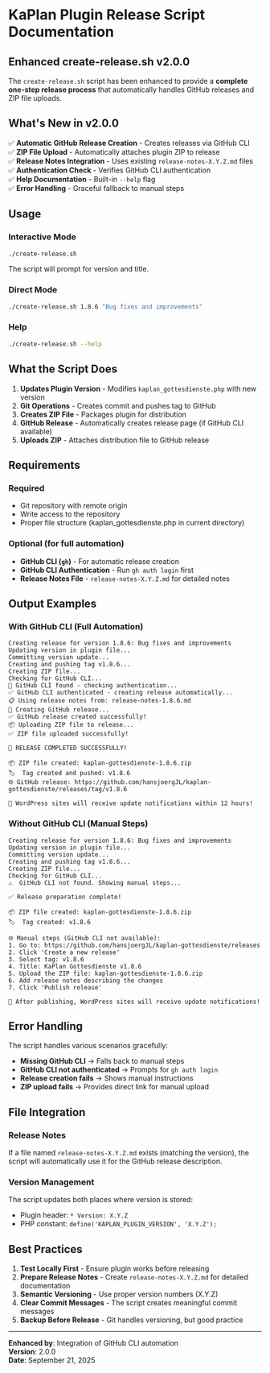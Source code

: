 # KaPlan Plugin Release Script Documentation

## Enhanced create-release.sh v2.0.0

The `create-release.sh` script has been enhanced to provide a **complete one-step release process** that automatically handles GitHub releases and ZIP file uploads.

## What's New in v2.0.0

✅ **Automatic GitHub Release Creation** - Creates releases via GitHub CLI  
✅ **ZIP File Upload** - Automatically attaches plugin ZIP to release  
✅ **Release Notes Integration** - Uses existing `release-notes-X.Y.Z.md` files  
✅ **Authentication Check** - Verifies GitHub CLI authentication  
✅ **Help Documentation** - Built-in `--help` flag  
✅ **Error Handling** - Graceful fallback to manual steps  

## Usage

### Interactive Mode
```bash
./create-release.sh
```
The script will prompt for version and title.

### Direct Mode
```bash
./create-release.sh 1.8.6 "Bug fixes and improvements"
```

### Help
```bash
./create-release.sh --help
```

## What the Script Does

1. **Updates Plugin Version** - Modifies `kaplan_gottesdienste.php` with new version
2. **Git Operations** - Creates commit and pushes tag to GitHub  
3. **Creates ZIP File** - Packages plugin for distribution
4. **GitHub Release** - Automatically creates release page (if GitHub CLI available)
5. **Uploads ZIP** - Attaches distribution file to GitHub release

## Requirements

### Required
- Git repository with remote origin
- Write access to the repository
- Proper file structure (kaplan_gottesdienste.php in current directory)

### Optional (for full automation)
- **GitHub CLI (`gh`)** - For automatic release creation
- **GitHub CLI Authentication** - Run `gh auth login` first
- **Release Notes File** - `release-notes-X.Y.Z.md` for detailed notes

## Output Examples

### With GitHub CLI (Full Automation)
```
Creating release for version 1.8.6: Bug fixes and improvements
Updating version in plugin file...
Committing version update...
Creating and pushing tag v1.8.6...
Creating ZIP file...
Checking for GitHub CLI...
📱 GitHub CLI found - checking authentication...
✅ GitHub CLI authenticated - creating release automatically...
📋 Using release notes from: release-notes-1.8.6.md
🚀 Creating GitHub release...
✅ GitHub release created successfully!
📦 Uploading ZIP file to release...
✅ ZIP file uploaded successfully!

🎉 RELEASE COMPLETED SUCCESSFULLY!

📦 ZIP file created: kaplan-gottesdienste-1.8.6.zip
🏷️  Tag created and pushed: v1.8.6
🌐 GitHub release: https://github.com/hansjoergJL/kaplan-gottesdienste/releases/tag/v1.8.6

🔄 WordPress sites will receive update notifications within 12 hours!
```

### Without GitHub CLI (Manual Steps)
```
Creating release for version 1.8.6: Bug fixes and improvements
Updating version in plugin file...
Committing version update...
Creating and pushing tag v1.8.6...
Creating ZIP file...
Checking for GitHub CLI...
⚠️  GitHub CLI not found. Showing manual steps...

✅ Release preparation complete!

📦 ZIP file created: kaplan-gottesdienste-1.8.6.zip
🏷️  Tag created: v1.8.6

🌐 Manual steps (GitHub CLI not available):
1. Go to: https://github.com/hansjoergJL/kaplan-gottesdienste/releases
2. Click 'Create a new release'
3. Select tag: v1.8.6
4. Title: KaPlan Gottesdienste v1.8.6
5. Upload the ZIP file: kaplan-gottesdienste-1.8.6.zip
6. Add release notes describing the changes
7. Click 'Publish release'

🔄 After publishing, WordPress sites will receive update notifications!
```

## Error Handling

The script handles various scenarios gracefully:

- **Missing GitHub CLI** → Falls back to manual steps
- **GitHub CLI not authenticated** → Prompts for `gh auth login`  
- **Release creation fails** → Shows manual instructions
- **ZIP upload fails** → Provides direct link for manual upload

## File Integration

### Release Notes
If a file named `release-notes-X.Y.Z.md` exists (matching the version), the script will automatically use it for the GitHub release description.

### Version Management  
The script updates both places where version is stored:
- Plugin header: `* Version: X.Y.Z`
- PHP constant: `define('KAPLAN_PLUGIN_VERSION', 'X.Y.Z');`

## Best Practices

1. **Test Locally First** - Ensure plugin works before releasing
2. **Prepare Release Notes** - Create `release-notes-X.Y.Z.md` for detailed documentation  
3. **Semantic Versioning** - Use proper version numbers (X.Y.Z)
4. **Clear Commit Messages** - The script creates meaningful commit messages
5. **Backup Before Release** - Git handles versioning, but good practice

---

**Enhanced by**: Integration of GitHub CLI automation  
**Version**: 2.0.0  
**Date**: September 21, 2025